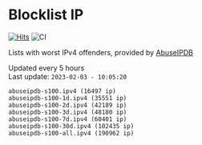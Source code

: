 # Blocklist IP

[![Hits](https://hits.seeyoufarm.com/api/count/incr/badge.svg?url=https%3A%2F%2Fgithub.com%2Fborestad%2Fblocklist-ip%2F&count_bg=%2379C83D&title_bg=%23555555&icon=&icon_color=%23E7E7E7&title=hits&edge_flat=false)](https://hits.seeyoufarm.com)  ![CI](https://img.shields.io/github/workflow/status/borestad/blocklist-ip/CI?style=flat-square)

Lists with worst IPv4 offenders, provided by [AbuseIPDB](https://www.abuseipdb.com/)

<!-- FOOTER-PLACEHOLDER -->
Updated every 5 hours<br>
Last update: `2023-02-03 - 10:05:20`
```
abuseipdb-s100.ipv4 (16497 ip)
abuseipdb-s100-1d.ipv4 (35551 ip)
abuseipdb-s100-2d.ipv4 (42189 ip)
abuseipdb-s100-3d.ipv4 (48180 ip)
abuseipdb-s100-7d.ipv4 (60401 ip)
abuseipdb-s100-30d.ipv4 (102435 ip)
abuseipdb-s100-all.ipv4 (190962 ip)
```

